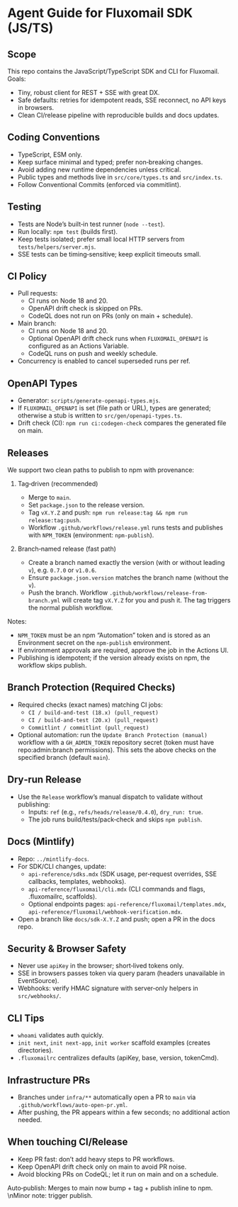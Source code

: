 Agent Guide for Fluxomail SDK (JS/TS)
====================================

Scope
-----
This repo contains the JavaScript/TypeScript SDK and CLI for Fluxomail. Goals:

- Tiny, robust client for REST + SSE with great DX.
- Safe defaults: retries for idempotent reads, SSE reconnect, no API keys in browsers.
- Clean CI/release pipeline with reproducible builds and docs updates.

Coding Conventions
------------------
- TypeScript, ESM only.
- Keep surface minimal and typed; prefer non‑breaking changes.
- Avoid adding new runtime dependencies unless critical.
- Public types and methods live in `src/core/types.ts` and `src/index.ts`.
- Follow Conventional Commits (enforced via commitlint).

Testing
-------
- Tests are Node’s built‑in test runner (`node --test`).
- Run locally: `npm test` (builds first).
- Keep tests isolated; prefer small local HTTP servers from `tests/helpers/server.mjs`.
- SSE tests can be timing‑sensitive; keep explicit timeouts small.

CI Policy
---------
- Pull requests:
  - CI runs on Node 18 and 20.
  - OpenAPI drift check is skipped on PRs.
  - CodeQL does not run on PRs (only on main + schedule).
- Main branch:
  - CI runs on Node 18 and 20.
  - Optional OpenAPI drift check runs when `FLUXOMAIL_OPENAPI` is configured as an Actions Variable.
  - CodeQL runs on push and weekly schedule.
- Concurrency is enabled to cancel superseded runs per ref.

OpenAPI Types
-------------
- Generator: `scripts/generate-openapi-types.mjs`.
- If `FLUXOMAIL_OPENAPI` is set (file path or URL), types are generated; otherwise a stub is written to `src/gen/openapi-types.ts`.
- Drift check (CI): `npm run ci:codegen-check` compares the generated file on main.

Releases
--------
We support two clean paths to publish to npm with provenance:

1) Tag‑driven (recommended)
   - Merge to `main`.
   - Set `package.json` to the release version.
   - Tag `vX.Y.Z` and push: `npm run release:tag && npm run release:tag:push`.
   - Workflow `.github/workflows/release.yml` runs tests and publishes with `NPM_TOKEN` (environment: `npm-publish`).

2) Branch‑named release (fast path)
   - Create a branch named exactly the version (with or without leading `v`), e.g. `0.7.0` or `v1.0.6`.
   - Ensure `package.json.version` matches the branch name (without the `v`).
   - Push the branch. Workflow `.github/workflows/release-from-branch.yml` will create tag `vX.Y.Z` for you and push it. The tag triggers the normal publish workflow.

Notes:
- `NPM_TOKEN` must be an npm “Automation” token and is stored as an Environment secret on the `npm-publish` environment.
- If environment approvals are required, approve the job in the Actions UI.
- Publishing is idempotent; if the version already exists on npm, the workflow skips publish.

Branch Protection (Required Checks)
-----------------------------------
- Required checks (exact names) matching CI jobs:
  - `CI / build-and-test (18.x) (pull_request)`
  - `CI / build-and-test (20.x) (pull_request)`
  - `Commitlint / commitlint (pull_request)`
- Optional automation: run the `Update Branch Protection (manual)` workflow with a `GH_ADMIN_TOKEN` repository secret (token must have repo:admin:branch permissions). This sets the above checks on the specified branch (default `main`).

Dry‑run Release
---------------
- Use the `Release` workflow’s manual dispatch to validate without publishing:
  - Inputs: `ref` (e.g., `refs/heads/release/0.4.0`), `dry_run: true`.
  - The job runs build/tests/pack‑check and skips `npm publish`.

Docs (Mintlify)
---------------
- Repo: `../mintlify-docs`.
- For SDK/CLI changes, update:
  - `api-reference/sdks.mdx` (SDK usage, per‑request overrides, SSE callbacks, templates, webhooks).
  - `api-reference/fluxomail/cli.mdx` (CLI commands and flags, .fluxomailrc, scaffolds).
  - Optional endpoints pages: `api-reference/fluxomail/templates.mdx`, `api-reference/fluxomail/webhook-verification.mdx`.
- Open a branch like `docs/sdk-X.Y.Z` and push; open a PR in the docs repo.

Security & Browser Safety
-------------------------
- Never use `apiKey` in the browser; short‑lived tokens only.
- SSE in browsers passes token via query param (headers unavailable in EventSource).
- Webhooks: verify HMAC signature with server‑only helpers in `src/webhooks/`.

CLI Tips
--------
- `whoami` validates auth quickly.
- `init next`, `init next-app`, `init worker` scaffold examples (creates directories).
- `.fluxomailrc` centralizes defaults (apiKey, base, version, tokenCmd).

Infrastructure PRs
------------------
- Branches under `infra/**` automatically open a PR to `main` via `.github/workflows/auto-open-pr.yml`.
 - After pushing, the PR appears within a few seconds; no additional action needed.

When touching CI/Release
------------------------
- Keep PR fast: don’t add heavy steps to PR workflows.
- Keep OpenAPI drift check only on main to avoid PR noise.
- Avoid blocking PRs on CodeQL; let it run on main and on a schedule.

Auto‑publish: Merges to main now bump + tag + publish inline to npm.
\nMinor note: trigger publish.
